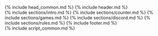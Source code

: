 ---
---
<!--
	Story by HTML5 UP
	html5up.net | @ajlkn
	Free for personal and commercial use under the CCA 3.0 license (html5up.net/license)
-->
<html>
	<head>
		<title>Vocabolangelo</title>
		{% include head_common.md %}
	</head>
	<body class="is-preload">
	{% include header.md %}
		<div id="wrapper" class="divided">
			{% include sections/intro.md %}
			{% include sections/counter.md %}
			{% include sections/games.md %}
			{% include sections/discord.md %}
			{% include sections/rules.md %}
			{% include footer.md %}
		</div>
	{% include script_common.md %}
	</body>
</html>
